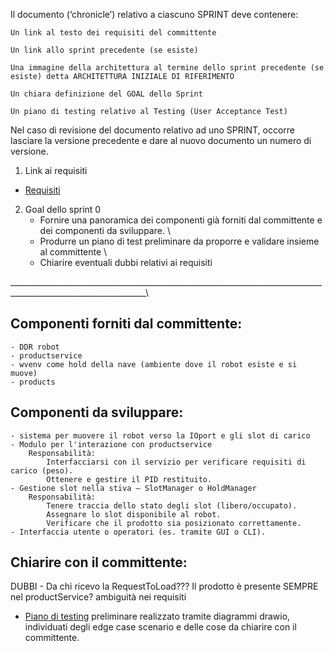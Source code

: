 Il documento (‘chronicle’) relativo a ciascuno SPRINT deve contenere:

    Un link al testo dei requisiti del committente

    Un link allo sprint precedente (se esiste)

    Una immagine della architettura al termine dello sprint precedente (se esiste) detta ARCHITETTURA INIZIALE DI RIFERIMENTO

    Un chiara definizione del GOAL dello Sprint

    Un piano di testing relativo al Testing (User Acceptance Test)

Nel caso di revisione del documento relativo ad uno SPRINT, occorre lasciare la versione precedente e dare al nuovo documento un numero di versione.



1. Link ai requisiti
* [Requisiti](TemaFinale25.html)

  
2. Goal dello sprint 0
    - Fornire una panoramica dei componenti già forniti dal committente e dei componenti da sviluppare. \
    - Produrre un piano di test preliminare da proporre e validare insieme al committente \
    - Chiarire eventuali dubbi relativi ai requisiti

________________________________________________________________________________________________________________\


## Componenti forniti dal committente:

    - DDR robot
    - productservice
    - wvenv come hold della nave (ambiente dove il robot esiste e si muove)
    - products
    
## Componenti da sviluppare:

    - sistema per muovere il robot verso la IOport e gli slot di carico
    - Modulo per l'interazione con productservice
        Responsabilità:
            Interfacciarsi con il servizio per verificare requisiti di carico (peso).
            Ottenere e gestire il PID restituito.
    - Gestione slot nella stiva – SlotManager o HoldManager
        Responsabilità:
            Tenere traccia dello stato degli slot (libero/occupato).
            Assegnare lo slot disponibile al robot.
            Verificare che il prodotto sia posizionato correttamente.
    - Interfaccia utente o operatori (es. tramite GUI o CLI).

## Chiarire con il committente:
DUBBI -
Da chi ricevo la RequestToLoad???
Il prodotto è presente SEMPRE nel productService? ambiguità nei requisiti

* [Piano di testing](Sprint0.drawio) preliminare realizzato tramite diagrammi drawio, individuati degli edge case scenario e delle cose da chiarire con il committente.
